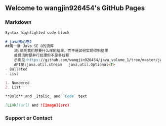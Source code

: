 ﻿## Welcome to wangjin926454's GitHub Pages


### Markdown

```markdown
Syntax highlighted code block

# java核心卷2
##第一章 Java SE 8的流库
    流:说明我们想要什么样的结果，而不是如何实现得到结果
    处理流时是并行处理但不是多线程
    示例见:https://github.com/wangjin926454/java_volume_1/tree/master/java_volume_2_1/stream
    API见:java.util.stream   java.util.Optional<T>
- Bulleted
- List

1. Numbered
2. List

**Bold** and _Italic_ and `Code` text

[Link](url) and ![Image](src)
```
### Support or Contact

